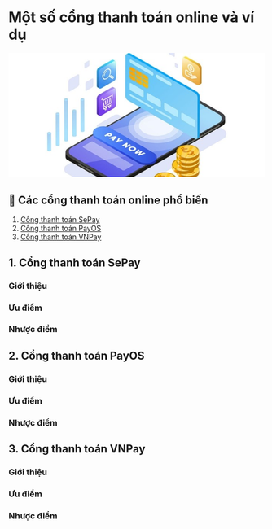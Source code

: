 # Một số cổng thanh toán online và ví dụ

![Payment Gateway](images/banner.jpg)

## 🔎 Các cổng thanh toán online phổ biến
1. [Cổng thanh toán SePay](#Cổng-thanh-toán-SePay)
2. [Cổng thanh toán PayOS](#Cổng-thanh-toán-PayOS)
3. [Cổng thanh toán VNPay](#Cổng-thanh-toán-VNPay)


## 1. Cổng thanh toán SePay
### Giới thiệu
### Ưu điểm
### Nhược điểm

## 2. Cổng thanh toán PayOS
### Giới thiệu
### Ưu điểm
### Nhược điểm

## 3. Cổng thanh toán VNPay
### Giới thiệu
### Ưu điểm
### Nhược điểm
